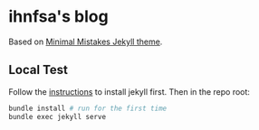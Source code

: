 # ihnfsa's blog

Based on [Minimal Mistakes Jekyll theme](https://mmistakes.github.io/minimal-mistakes/).

## Local Test

Follow the [instructions](https://jekyllrb.com/docs/installation/) to install jekyll first. Then in the repo root:

```bash
bundle install # run for the first time
bundle exec jekyll serve
```
